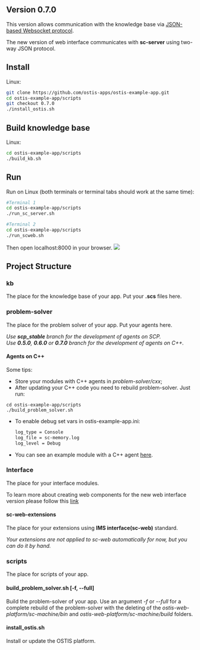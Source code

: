 ## Version 0.7.0

This version allows communication with the knowledge base via [JSON-based Websocket protocol](http://ostis-dev.github.io/sc-machine/http/websocket/).

The new version of web interface communicates with **sc-server** using two-way JSON protocol.

## Install

Linux:
```sh
git clone https://github.com/ostis-apps/ostis-example-app.git
cd ostis-example-app/scripts
git checkout 0.7.0
./install_ostis.sh
```

## Build knowledge base
Linux:
```sh
cd ostis-example-app/scripts
./build_kb.sh
```

## Run

Run on Linux (both terminals or terminal tabs should work at the same time):
```sh
#Terminal 1
cd ostis-example-app/scripts
./run_sc_server.sh

#Terminal 2
cd ostis-example-app/scripts
./run_scweb.sh
```

Then open localhost:8000 in your browser.
![](https://i.imgur.com/6SehI5s.png)

## Project Structure

### kb
The place for the knowledge base of your app. Put your **.scs** files here.

### problem-solver
The place for the problem solver of your app. Put your agents here.

*Use **scp_stable** branch for the development of agents on SCP.*  
*Use **0.5.0**, **0.6.0** or **0.7.0** branch for the development of agents on C++.*  


#### Agents on C++
Some tips:
- Store your modules with C++ agents in *problem-solver/cxx*;
- After updating your C++ code you need to rebuild problem-solver. Just run:  
```
cd ostis-example-app/scripts
./build_problem_solver.sh
```

- To enable debug set vars in ostis-example-app.ini:
    ```sh
    log_type = Console
    log_file = sc-memory.log
    log_level = Debug
    ```
- You can see an example module with a C++ agent [here](problem-solver/cxx/exampleModule/README.md).

### Interface

The place for your interface modules.

To learn more about creating web components for the new web interface version please follow this [link](https://github.com/MikhailSadovsky/sc-machine/tree/example/web/client)

#### sc-web-extensions
The place for your extensions using **IMS interface(sc-web)** standard. 

*Your extensions are not applied to sc-web automatically for now, but you can do it by hand.*

### scripts
The place for scripts of your app.

#### build_problem_solver.sh [-f, --full]
Build the problem-solver of your app. Use an argument *-f* or *--full* for a complete rebuild of the problem-solver with the deleting of the *ostis-web-platform/sc-machine/bin* and *ostis-web-platform/sc-machine/build* folders.

#### install_ostis.sh
Install or update the OSTIS platform.
